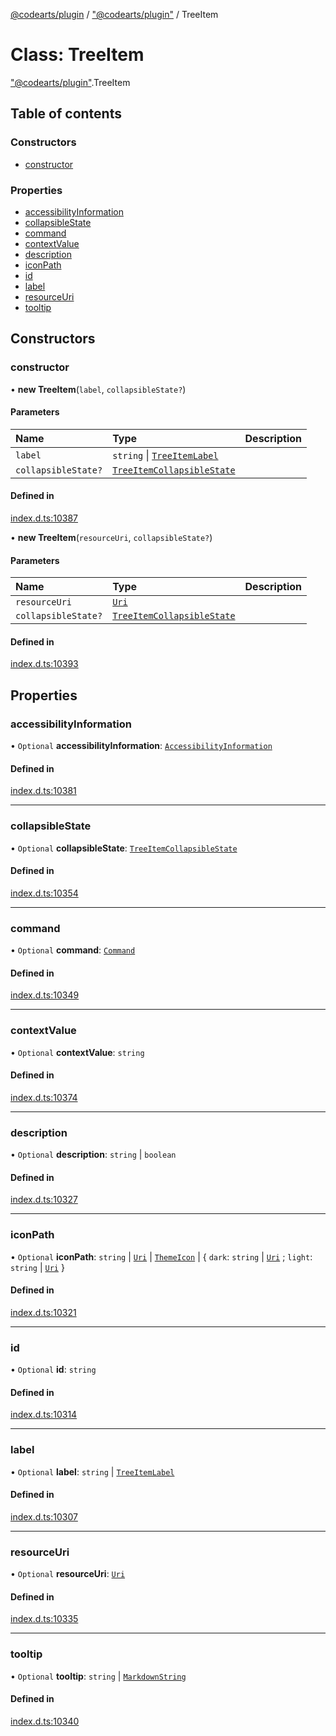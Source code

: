 [@codearts/plugin](../README.md) / ["@codearts/plugin"](../modules/_codearts_plugin_.md) / TreeItem

# Class: TreeItem

["@codearts/plugin"](../modules/_codearts_plugin_.md).TreeItem

## Table of contents

### Constructors

- [constructor](codearts_plugin_.TreeItem.md#constructor)

### Properties

- [accessibilityInformation](codearts_plugin_.TreeItem.md#accessibilityinformation)
- [collapsibleState](codearts_plugin_.TreeItem.md#collapsiblestate)
- [command](codearts_plugin_.TreeItem.md#command)
- [contextValue](codearts_plugin_.TreeItem.md#contextvalue)
- [description](codearts_plugin_.TreeItem.md#description)
- [iconPath](codearts_plugin_.TreeItem.md#iconpath)
- [id](codearts_plugin_.TreeItem.md#id)
- [label](codearts_plugin_.TreeItem.md#label)
- [resourceUri](codearts_plugin_.TreeItem.md#resourceuri)
- [tooltip](codearts_plugin_.TreeItem.md#tooltip)

## Constructors

### constructor

• **new TreeItem**(`label`, `collapsibleState?`)

#### Parameters

| Name | Type | Description |
| :------ | :------ | :------ |
| `label` | `string` \| [`TreeItemLabel`](../interfaces/codearts_plugin_.TreeItemLabel.md) |  |
| `collapsibleState?` | [`TreeItemCollapsibleState`](../enums/codearts_plugin_.TreeItemCollapsibleState.md) |  |

#### Defined in

[index.d.ts:10387](https://github.com/huaweicloud/cloudide-plugin-api/blob/84e382d/index.d.ts#L10387)

• **new TreeItem**(`resourceUri`, `collapsibleState?`)

#### Parameters

| Name | Type | Description |
| :------ | :------ | :------ |
| `resourceUri` | [`Uri`](codearts_plugin_.Uri.md) |  |
| `collapsibleState?` | [`TreeItemCollapsibleState`](../enums/codearts_plugin_.TreeItemCollapsibleState.md) |  |

#### Defined in

[index.d.ts:10393](https://github.com/huaweicloud/cloudide-plugin-api/blob/84e382d/index.d.ts#L10393)

## Properties

### accessibilityInformation

• `Optional` **accessibilityInformation**: [`AccessibilityInformation`](../interfaces/codearts_plugin_.AccessibilityInformation.md)

#### Defined in

[index.d.ts:10381](https://github.com/huaweicloud/cloudide-plugin-api/blob/84e382d/index.d.ts#L10381)

___

### collapsibleState

• `Optional` **collapsibleState**: [`TreeItemCollapsibleState`](../enums/codearts_plugin_.TreeItemCollapsibleState.md)

#### Defined in

[index.d.ts:10354](https://github.com/huaweicloud/cloudide-plugin-api/blob/84e382d/index.d.ts#L10354)

___

### command

• `Optional` **command**: [`Command`](../interfaces/codearts_plugin_.Command.md)

#### Defined in

[index.d.ts:10349](https://github.com/huaweicloud/cloudide-plugin-api/blob/84e382d/index.d.ts#L10349)

___

### contextValue

• `Optional` **contextValue**: `string`

#### Defined in

[index.d.ts:10374](https://github.com/huaweicloud/cloudide-plugin-api/blob/84e382d/index.d.ts#L10374)

___

### description

• `Optional` **description**: `string` \| `boolean`

#### Defined in

[index.d.ts:10327](https://github.com/huaweicloud/cloudide-plugin-api/blob/84e382d/index.d.ts#L10327)

___

### iconPath

• `Optional` **iconPath**: `string` \| [`Uri`](codearts_plugin_.Uri.md) \| [`ThemeIcon`](codearts_plugin_.ThemeIcon.md) \| { `dark`: `string` \| [`Uri`](codearts_plugin_.Uri.md) ; `light`: `string` \| [`Uri`](codearts_plugin_.Uri.md)  }

#### Defined in

[index.d.ts:10321](https://github.com/huaweicloud/cloudide-plugin-api/blob/84e382d/index.d.ts#L10321)

___

### id

• `Optional` **id**: `string`

#### Defined in

[index.d.ts:10314](https://github.com/huaweicloud/cloudide-plugin-api/blob/84e382d/index.d.ts#L10314)

___

### label

• `Optional` **label**: `string` \| [`TreeItemLabel`](../interfaces/codearts_plugin_.TreeItemLabel.md)

#### Defined in

[index.d.ts:10307](https://github.com/huaweicloud/cloudide-plugin-api/blob/84e382d/index.d.ts#L10307)

___

### resourceUri

• `Optional` **resourceUri**: [`Uri`](codearts_plugin_.Uri.md)

#### Defined in

[index.d.ts:10335](https://github.com/huaweicloud/cloudide-plugin-api/blob/84e382d/index.d.ts#L10335)

___

### tooltip

• `Optional` **tooltip**: `string` \| [`MarkdownString`](codearts_plugin_.MarkdownString.md)

#### Defined in

[index.d.ts:10340](https://github.com/huaweicloud/cloudide-plugin-api/blob/84e382d/index.d.ts#L10340)
